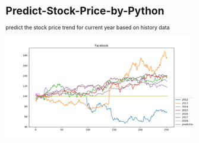 # Predict-Stock-Price-by-Python
predict the stock price trend for current year based on history data

<img src='https://github.com/MiaToro/Predict-Stock-Price-by-Python/blob/master/Facebook.png' />
